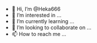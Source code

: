 - 👋 Hi, I’m @Heka666
- 👀 I’m interested in ...
- 🌱 I’m currently learning ...
- 💞️ I’m looking to collaborate on ...
- 📫 How to reach me ...

<!---
Heka666/Heka666 is a ✨ special ✨ repository because its `README.md` (this file) appears on your GitHub profile.

